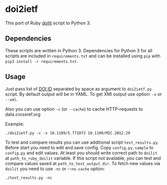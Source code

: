 # doi2ietf

This port of Ruby [doilit](https://github.com/cabo/kramdown-rfc2629/blob/master/bin/doilit) script to Python 3.

## Dependencies
These scripts are written in Python 3.
Dependencies for Python 3 for all scripts are
included in `requirements.txt` and can be installed
using `pip` with `pip3 install -r requirements.txt`.

## Usage

Just pass list of [DOI ID](https://dx.doi.org/) separated by space as argument to `doi2ietf.py` script.
By default output will be in YAML. To get XMl output use option: `-x` or `--xml`.

Also you can use option `-c` (or `--cache`) to cache HTTP-requests to data.crossref.org

Example:

`./doi2ietf.py -c -x 10.1109/5.771073 10.1109/MIC.2012.29`

To test and compare results you can use additional script `test_results.py`.
Before start you need to edit and save config. Copy `config.py.sample` to `config.py` and edit values. At least you should write correct path to `doilit` at `path_to_ruby_doilit` variable. If this script not available, you can test and compare values saved at `path_to_test_output_dir`. To fetch new values via `doilit` you need to use `-nc` or --`no-cache` option:
 
`./test_results.py -nc`

